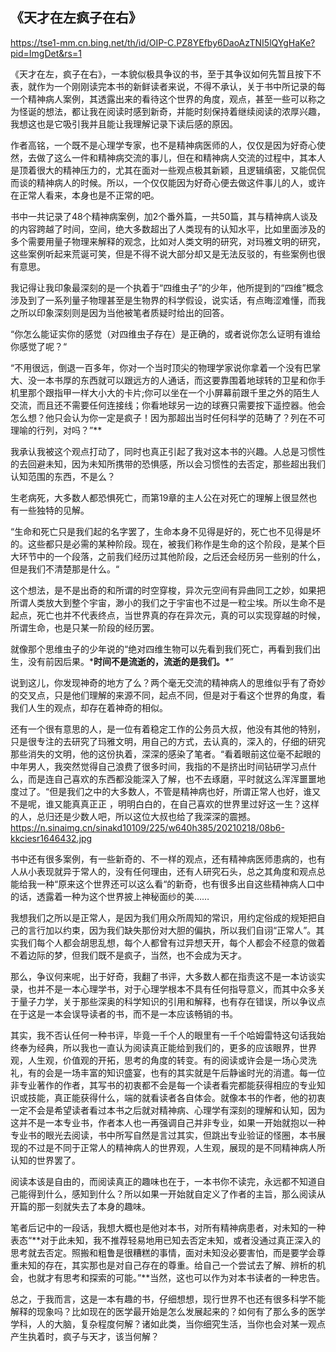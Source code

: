 ## 《天才在左疯子在右》

https://tse1-mm.cn.bing.net/th/id/OIP-C.PZ8YEfby6DaoAzTNI5lQYgHaKe?pid=ImgDet&rs=1

​     《天才在左，疯子在右》，一本貌似极具争议的书，至于其争议如何先暂且按下不表，就作为一个刚刚读完本书的新鲜读者来说，不得不承认，关于书中所记录的每一个精神病人案例，其透露出来的看待这个世界的角度，观点，甚至一些可以称之为怪诞的想法，都让我在阅读时感到新奇，并能时刻保持着继续阅读的浓厚兴趣，我想这也是它吸引我并且能让我理解记录下读后感的原因。

​       作者高铭，一个既不是心理学专家，也不是精神病医师的人，仅仅是因为好奇心使然，去做了这么一件和精神病交流的事儿，但在和精神病人交流的过程中，其本人是顶着很大的精神压力的，尤其在面对一些观点极其新颖，且逻辑缜密，又能侃侃而谈的精神病人的时候。所以，一个仅仅能因为好奇心便去做这件事儿的人，或许在正常人看来，本身也是不正常的吧。

​       书中一共记录了48个精神病案例，加2个番外篇，一共50篇，其与精神病人谈及的内容跨越了时间，空间，绝大多数超出了人类现有的认知水平，比如里面涉及的多个需要用量子物理来解释的观念，比如对人类文明的研究，对玛雅文明的研究，这些案例听起来荒诞可笑，但是不得不说大部分却又是无法反驳的，有些案例也很有意思。

​         我记得让我印象最深刻的是一个执着于“四维虫子”的少年，他所提到的“四维”概念涉及到了一系列量子物理甚至是生物界的科学假设，说实话，有点晦涩难懂，而我之所以印象深刻则是因为当他被笔者质疑时给出的回答。

​         “你怎么能证实你的感觉（对四维虫子存在）是正确的，或者说你怎么证明有谁给你感觉了呢？“

​         “不用很远，倒退一百多年，你对一个当时顶尖的物理学家说你拿着一个没有巴掌大、没一本书厚的东西就可以跟远方的人通话，而这要靠围着地球转的卫星和你手机里那个跟指甲一样大小大的卡片;你可以坐在一个小屏幕前跟千里之外的陌生人交流，而且还不需要任何连接线；你看地球另一边的球赛只需要按下遥控器。他会怎么想？他只会认为你一定是疯子！因为那超出当时任何科学的范畴了？列在不可理喻的行列，对吗？”**

​         我承认我被这个观点打动了，同时也真正引起了我对这本书的兴趣。人总是习惯性的去回避未知，因为未知所携带的恐惧感，所以会习惯性的去否定，那些超出我们认知范围的东西，不是么？

生老病死，大多数人都恐惧死亡，而第19章的主人公在对死亡的理解上很显然也有一些独特的见解。

​       “生命和死亡只是我们起的名字罢了，生命本身不见得是好的，死亡也不见得是坏的。这些都只是必需的某种阶段。现在，被我们称作是生命的这个阶段，是某个巨大环节中的一个段落，之前我们经历过其他阶段，之后还会经历另一些别的什么，但是我们不清楚那是什么。“

​       这个想法，是不是出奇的和所谓的时空穿梭，异次元空间有异曲同工之妙，如果把所谓人类放大到整个宇宙，渺小的我们之于宇宙也不过是一粒尘埃。所以生命不是起点，死亡也并不代表终点，当世界真的存在异次元，真的可以实现穿越的时候，所谓生命，也是只某一阶段的经历罢。

​       就像那个思维虫子的少年说的“绝对四维生物可以先看到我们死亡，再看到我们出生，没有前因后果。***时间不是流逝的，流逝的是我们。\***”

​        说到这儿，你发现神奇的地方了么？两个毫无交流的精神病人的思维似乎有了奇妙的交叉点，只是他们理解的来源不同，起点不同，但是对于看这个世界的角度，看我们人生的观点，却存在着神奇的相似。

​         还有一个很有意思的人，是一位有着稳定工作的公务员大叔，他没有其他的特别，只是很专注的去研究了玛雅文明，用自己的方式，去认真的，深入的，仔细的研究那些消失的文明，他的这份执着，深深的感染了笔者。“看着眼前这位毫不起眼的中年男人，我突然觉得自己浪费了很多时间，我指的不是挤出时间钻研学习点什么，而是连自己喜欢的东西都没能深入了解，也不去琢磨，平时就这么浑浑噩噩地度过了。“但是我们之中的大多数人，不管是精神病也好，所谓正常人也好，谁又不是呢，谁又能真真正正 ，明明白白的，在自己喜欢的世界里过好这一生？这样的人，总归还是少数人吧，所以这位大叔也给了我深深的震撼。https://n.sinaimg.cn/sinakd10109/225/w640h385/20210218/08b6-kkciesr1646432.jpg

​        书中还有很多案例，有一些新奇的、不一样的观点，还有精神病医师患病的，也有人从小表现就异于常人的，没有任何理由，还有人研究石头，总之其角度和观点总能给我一种“原来这个世界还可以这么看“的新奇，也有很多出自这些精神病人口中的话，透露着一种为这个世界披上神秘面纱的美……

​         我想我们之所以是正常人，是因为我们用众所周知的常识，用约定俗成的规矩把自己的言行加以约束，因为我们缺失那份对大胆的偏执，所以我们自诩“正常人”。其实我们每个人都会胡思乱想，每个人都曾有过异想天开，每个人都会不经意的做着不着边际的梦，但我们既不是疯子，当然，也不会成为天才。

​        那么，争议何来呢，出于好奇，我翻了书评，大多数人都在指责这不是一本访谈实录，也并不是一本心理学书，对于心理学根本不具有任何指导意义，而其中众多关于量子力学，关于那些深奥的科学知识的引用和解释，也有存在错误，所以争议点在于这是一本会误导读者的书，而不是一本应该畅销的书。

​        其实，我不否认任何一种书评，毕竟一千个人的眼里有一千个哈姆雷特这句话我始终奉为经典，所以我也一直认为阅读真正能给到我们的，更多的应该眼界，世界观，人生观，价值观的开拓，思考的角度的转变。有的阅读或许会是一场心灵洗礼，有的会是一场丰富的知识盛宴，也有的其实就是午后静谧时光的消遣。每一位非专业著作的作者，其写书的初衷都不会是每一个读者看完都能获得相应的专业知识或技能，真正能获得什么，端的就看读者各自体会。就像本书的作者，他的初衷一定不会是希望读者看过本书之后就对精神病、心理学有深刻的理解和认知，因为这并不是一本专业书，作者本人也一再强调自己并非专业，如果一开始就抱以一种专业书的眼光去阅读，书中所写自然是言过其实，但跳出专业验证的怪圈，本书展现的不过是不同于正常人的精神病人的世界观，人生观，展现的是不同精神病人所认知的世界罢了。

​        阅读本该是自由的，而阅读真正的趣味也在于，一本书你不读完，永远都不知道自己能得到什么，感知到什么？所以如果一开始就自定义了作者的主旨，那么阅读从开篇的那一刻就失去了本身的趣味。

​       笔者后记中的一段话，我想大概也是他对本书，对所有精神病患者，对未知的一种表态“**对于此未知，我不推荐轻易地用已知去否定未知，或者没通过真正深入的思考就去否定。照搬和粗鲁是很糟糕的事情，面对未知没必要害怕，而是要学会尊重未知的存在，其实那也是对自己存在的尊重。给自己一个尝试去了解、辨析的机会，也就才有思考和探索的可能。”**当然，这也可以作为对本书读者的一种忠告。

​        总之，于我而言，这是一本有趣的书，仔细想想，现行世界不也还有很多科学不能解释的现象吗？比如现在的医学最开始是怎么发展起来的？如何有了那么多的医学学科，人的大脑，复杂程度何解？诸如此类，当你细究生活，当你也会对某一观点产生执着时，疯子与天才，该当何解？
